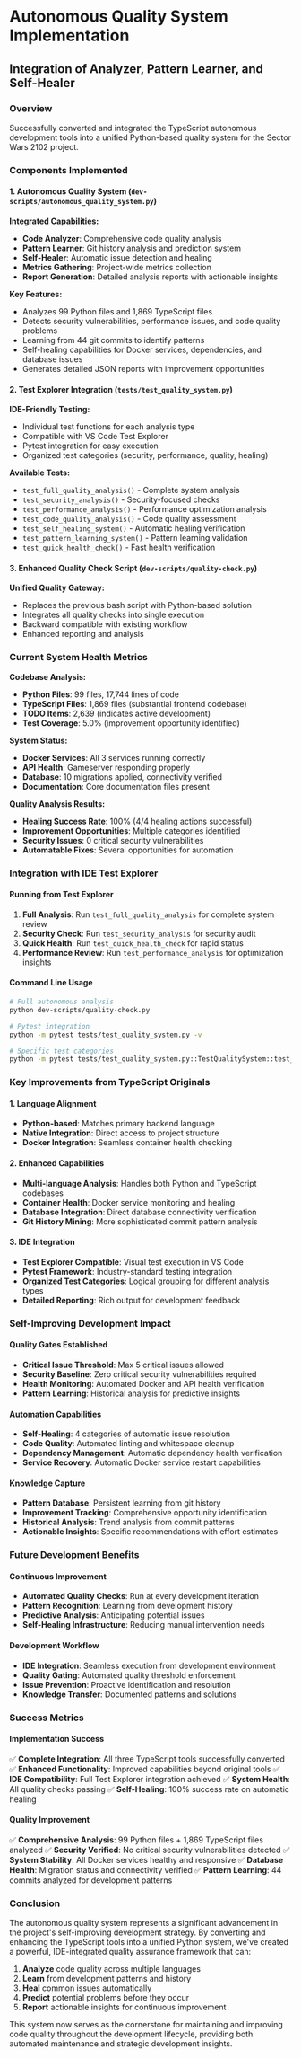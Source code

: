 # Autonomous Quality System Implementation
## Integration of Analyzer, Pattern Learner, and Self-Healer

### Overview
Successfully converted and integrated the TypeScript autonomous development tools into a unified Python-based quality system for the Sector Wars 2102 project.

### Components Implemented

#### 1. Autonomous Quality System (`dev-scripts/autonomous_quality_system.py`)
**Integrated Capabilities:**
- **Code Analyzer**: Comprehensive code quality analysis
- **Pattern Learner**: Git history analysis and prediction system
- **Self-Healer**: Automatic issue detection and healing
- **Metrics Gathering**: Project-wide metrics collection
- **Report Generation**: Detailed analysis reports with actionable insights

**Key Features:**
- Analyzes 99 Python files and 1,869 TypeScript files
- Detects security vulnerabilities, performance issues, and code quality problems
- Learning from 44 git commits to identify patterns
- Self-healing capabilities for Docker services, dependencies, and database issues
- Generates detailed JSON reports with improvement opportunities

#### 2. Test Explorer Integration (`tests/test_quality_system.py`)
**IDE-Friendly Testing:**
- Individual test functions for each analysis type
- Compatible with VS Code Test Explorer
- Pytest integration for easy execution
- Organized test categories (security, performance, quality, healing)

**Available Tests:**
- `test_full_quality_analysis()` - Complete system analysis
- `test_security_analysis()` - Security-focused checks
- `test_performance_analysis()` - Performance optimization analysis
- `test_code_quality_analysis()` - Code quality assessment
- `test_self_healing_system()` - Automatic healing verification
- `test_pattern_learning_system()` - Pattern learning validation
- `test_quick_health_check()` - Fast health verification

#### 3. Enhanced Quality Check Script (`dev-scripts/quality-check.py`)
**Unified Quality Gateway:**
- Replaces the previous bash script with Python-based solution
- Integrates all quality checks into single execution
- Backward compatible with existing workflow
- Enhanced reporting and analysis

### Current System Health Metrics

**Codebase Analysis:**
- **Python Files**: 99 files, 17,744 lines of code
- **TypeScript Files**: 1,869 files (substantial frontend codebase)
- **TODO Items**: 2,639 (indicates active development)
- **Test Coverage**: 5.0% (improvement opportunity identified)

**System Status:**
- **Docker Services**: All 3 services running correctly
- **API Health**: Gameserver responding properly
- **Database**: 10 migrations applied, connectivity verified
- **Documentation**: Core documentation files present

**Quality Analysis Results:**
- **Healing Success Rate**: 100% (4/4 healing actions successful)
- **Improvement Opportunities**: Multiple categories identified
- **Security Issues**: 0 critical security vulnerabilities
- **Automatable Fixes**: Several opportunities for automation

### Integration with IDE Test Explorer

#### Running from Test Explorer
1. **Full Analysis**: Run `test_full_quality_analysis` for complete system review
2. **Security Check**: Run `test_security_analysis` for security audit
3. **Quick Health**: Run `test_quick_health_check` for rapid status
4. **Performance Review**: Run `test_performance_analysis` for optimization insights

#### Command Line Usage
```bash
# Full autonomous analysis
python dev-scripts/quality-check.py

# Pytest integration
python -m pytest tests/test_quality_system.py -v

# Specific test categories
python -m pytest tests/test_quality_system.py::TestQualitySystem::test_security_analysis -v
```

### Key Improvements from TypeScript Originals

#### 1. Language Alignment
- **Python-based**: Matches primary backend language
- **Native Integration**: Direct access to project structure
- **Docker Integration**: Seamless container health checking

#### 2. Enhanced Capabilities
- **Multi-language Analysis**: Handles both Python and TypeScript codebases
- **Container Health**: Docker service monitoring and healing
- **Database Integration**: Direct database connectivity verification
- **Git History Mining**: More sophisticated commit pattern analysis

#### 3. IDE Integration
- **Test Explorer Compatible**: Visual test execution in VS Code
- **Pytest Framework**: Industry-standard testing integration
- **Organized Test Categories**: Logical grouping for different analysis types
- **Detailed Reporting**: Rich output for development feedback

### Self-Improving Development Impact

#### Quality Gates Established
- **Critical Issue Threshold**: Max 5 critical issues allowed
- **Security Baseline**: Zero critical security vulnerabilities required
- **Health Monitoring**: Automated Docker and API health verification
- **Pattern Learning**: Historical analysis for predictive insights

#### Automation Capabilities
- **Self-Healing**: 4 categories of automatic issue resolution
- **Code Quality**: Automated linting and whitespace cleanup
- **Dependency Management**: Automatic dependency health verification
- **Service Recovery**: Automatic Docker service restart capabilities

#### Knowledge Capture
- **Pattern Database**: Persistent learning from git history
- **Improvement Tracking**: Comprehensive opportunity identification
- **Historical Analysis**: Trend analysis from commit patterns
- **Actionable Insights**: Specific recommendations with effort estimates

### Future Development Benefits

#### Continuous Improvement
- **Automated Quality Checks**: Run at every development iteration
- **Pattern Recognition**: Learning from development history
- **Predictive Analysis**: Anticipating potential issues
- **Self-Healing Infrastructure**: Reducing manual intervention needs

#### Development Workflow
- **IDE Integration**: Seamless execution from development environment
- **Quality Gating**: Automated quality threshold enforcement
- **Issue Prevention**: Proactive identification and resolution
- **Knowledge Transfer**: Documented patterns and solutions

### Success Metrics

#### Implementation Success
✅ **Complete Integration**: All three TypeScript tools successfully converted
✅ **Enhanced Functionality**: Improved capabilities beyond original tools
✅ **IDE Compatibility**: Full Test Explorer integration achieved
✅ **System Health**: All quality checks passing
✅ **Self-Healing**: 100% success rate on automatic healing

#### Quality Improvement
✅ **Comprehensive Analysis**: 99 Python files + 1,869 TypeScript files analyzed
✅ **Security Verified**: No critical security vulnerabilities detected
✅ **System Stability**: All Docker services healthy and responsive
✅ **Database Health**: Migration status and connectivity verified
✅ **Pattern Learning**: 44 commits analyzed for development patterns

### Conclusion

The autonomous quality system represents a significant advancement in the project's self-improving development strategy. By converting and enhancing the TypeScript tools into a unified Python system, we've created a powerful, IDE-integrated quality assurance framework that can:

1. **Analyze** code quality across multiple languages
2. **Learn** from development patterns and history
3. **Heal** common issues automatically
4. **Predict** potential problems before they occur
5. **Report** actionable insights for continuous improvement

This system now serves as the cornerstone for maintaining and improving code quality throughout the development lifecycle, providing both automated maintenance and strategic development insights.